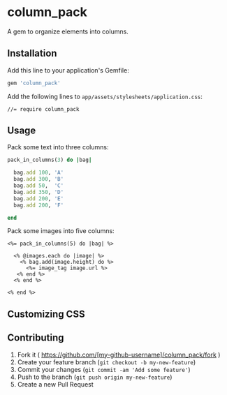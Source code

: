 # column_pack

A gem to organize elements into columns.

## Installation

Add this line to your application's Gemfile:

```ruby
gem 'column_pack'
```

Add the following lines to `app/assets/stylesheets/application.css`:

```
//= require column_pack
```

## Usage

Pack some text into three columns:

```ruby
pack_in_columns(3) do |bag|

  bag.add 100, 'A'
  bag.add 300, 'B'
  bag.add 50,  'C'
  bag.add 350, 'D'
  bag.add 200, 'E'
  bag.add 200, 'F'

end
```

Pack some images into five columns:

```erb
<%= pack_in_columns(5) do |bag| %>

  <% @images.each do |image| %>
    <% bag.add(image.height) do %>
      <%= image_tag image.url %>
   <% end %>
  <% end %>

<% end %>
```


## Customizing CSS


## Contributing

1. Fork it ( https://github.com/[my-github-username]/column_pack/fork )
2. Create your feature branch (`git checkout -b my-new-feature`)
3. Commit your changes (`git commit -am 'Add some feature'`)
4. Push to the branch (`git push origin my-new-feature`)
5. Create a new Pull Request
